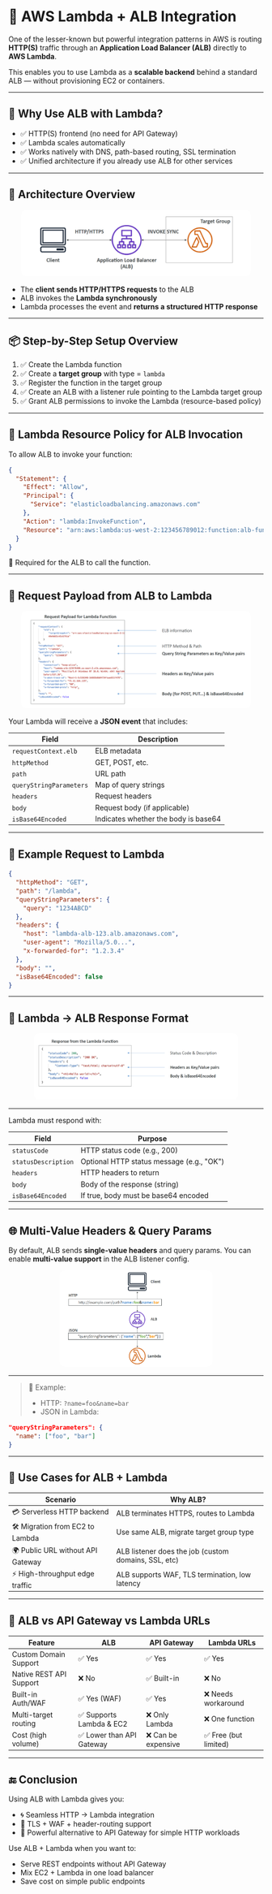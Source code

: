 # 🔁 **AWS Lambda + ALB Integration**

One of the lesser-known but powerful integration patterns in AWS is routing **HTTP(S)** traffic through an **Application Load Balancer (ALB)** directly to **AWS Lambda**.

This enables you to use Lambda as a **scalable backend** behind a standard ALB — without provisioning EC2 or containers.

---

## 🧩 **Why Use ALB with Lambda?**

- ✅ HTTP(S) frontend (no need for API Gateway)
- ✅ Lambda scales automatically
- ✅ Works natively with DNS, path-based routing, SSL termination
- ✅ Unified architecture if you already use ALB for other services

---

## 📡 **Architecture Overview**

<div style="text-align: center;">
  <img src="images/alb-lambda-sync-flow.png" alt="ALB to Lambda Sync Flow" style="border-radius: 10px; width: 90%;" />
</div>

- The **client sends HTTP/HTTPS requests** to the ALB
- ALB invokes the **Lambda synchronously**
- Lambda processes the event and **returns a structured HTTP response**

---

## 📦 **Step-by-Step Setup Overview**

1. ✅ Create the Lambda function
2. ✅ Create a **target group** with type = `lambda`
3. ✅ Register the function in the target group
4. ✅ Create an ALB with a listener rule pointing to the Lambda target group
5. ✅ Grant ALB permissions to invoke the Lambda (resource-based policy)

---

## 🔐 **Lambda Resource Policy for ALB Invocation**

To allow ALB to invoke your function:

```json
{
  "Statement": {
    "Effect": "Allow",
    "Principal": {
      "Service": "elasticloadbalancing.amazonaws.com"
    },
    "Action": "lambda:InvokeFunction",
    "Resource": "arn:aws:lambda:us-west-2:123456789012:function:alb-function"
  }
}
```

📌 Required for the ALB to call the function.

---

## 📨 **Request Payload from ALB to Lambda**

<div style="text-align: center;">
  <img src="images/lambda-alb-request-payload.png" alt="Request Payload" style="border-radius: 10px; width: 90%;" />
</div>

Your Lambda will receive a **JSON event** that includes:

| Field                   | Description                          |
| ----------------------- | ------------------------------------ |
| `requestContext.elb`    | ELB metadata                         |
| `httpMethod`            | GET, POST, etc.                      |
| `path`                  | URL path                             |
| `queryStringParameters` | Map of query strings                 |
| `headers`               | Request headers                      |
| `body`                  | Request body (if applicable)         |
| `isBase64Encoded`       | Indicates whether the body is base64 |

---

## 💬 **Example Request to Lambda**

```json
{
  "httpMethod": "GET",
  "path": "/lambda",
  "queryStringParameters": {
    "query": "1234ABCD"
  },
  "headers": {
    "host": "lambda-alb-123.alb.amazonaws.com",
    "user-agent": "Mozilla/5.0...",
    "x-forwarded-for": "1.2.3.4"
  },
  "body": "",
  "isBase64Encoded": false
}
```

---

## 🔁 **Lambda → ALB Response Format**

<div style="text-align: center;">
  <img src="images/lambda-alb-response-format.png" alt="Lambda Response" style="border-radius: 10px; width: 80%;" />
</div>

---

Lambda must respond with:

| Field               | Purpose                                   |
| ------------------- | ----------------------------------------- |
| `statusCode`        | HTTP status code (e.g., 200)              |
| `statusDescription` | Optional HTTP status message (e.g., "OK") |
| `headers`           | HTTP headers to return                    |
| `body`              | Body of the response (string)             |
| `isBase64Encoded`   | If true, body must be base64 encoded      |

---

## 🌐 **Multi-Value Headers & Query Params**

By default, ALB sends **single-value headers** and query params. You can enable **multi-value support** in the ALB listener config.

<div style="text-align: center;">
  <img src="images/lambda-alb-multi-value-headers-query-params.png" alt="Multi-value Header ALB" style="border-radius: 10px; width: 60%;" />
</div>

---

> 🔄 Example:
>
> - HTTP: `?name=foo&name=bar`
> - JSON in Lambda:

```json
"queryStringParameters": {
  "name": ["foo", "bar"]
}
```

---

## 🧪 **Use Cases for ALB + Lambda**

| Scenario                          | Why ALB?                                             |
| --------------------------------- | ---------------------------------------------------- |
| 💳 Serverless HTTP backend        | ALB terminates HTTPS, routes to Lambda               |
| 🛠️ Migration from EC2 to Lambda   | Use same ALB, migrate target group type              |
| 🌍 Public URL without API Gateway | ALB listener does the job (custom domains, SSL, etc) |
| ⚡ High-throughput edge traffic   | ALB supports WAF, TLS termination, low latency       |

---

## 🧭 **ALB vs API Gateway vs Lambda URLs**

| Feature                 | ALB                       | API Gateway         | Lambda URLs           |
| ----------------------- | ------------------------- | ------------------- | --------------------- |
| Custom Domain Support   | ✅ Yes                    | ✅ Yes              | ✅ Yes                |
| Native REST API Support | ❌ No                     | ✅ Built-in         | ❌ No                 |
| Built-in Auth/WAF       | ✅ Yes (WAF)              | ✅ Yes              | ❌ Needs workaround   |
| Multi-target routing    | ✅ Supports Lambda & EC2  | ❌ Only Lambda      | ❌ One function       |
| Cost (high volume)      | ✅ Lower than API Gateway | ❌ Can be expensive | ✅ Free (but limited) |

---

## 🔚 **Conclusion**

Using ALB with Lambda gives you:

- 🌀 Seamless HTTP → Lambda integration
- 🔐 TLS + WAF + header-routing support
- 🧩 Powerful alternative to API Gateway for simple HTTP workloads

Use ALB + Lambda when you want to:

- Serve REST endpoints without API Gateway
- Mix EC2 + Lambda in one load balancer
- Save cost on simple public endpoints
